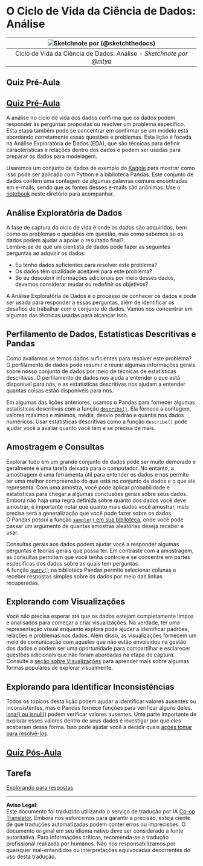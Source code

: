 <!--
CO_OP_TRANSLATOR_METADATA:
{
  "original_hash": "2baeafe1db4d58ee5b8ec85db9de728a",
  "translation_date": "2025-09-06T08:30:37+00:00",
  "source_file": "4-Data-Science-Lifecycle/15-analyzing/README.md",
  "language_code": "br"
}
-->
# O Ciclo de Vida da Ciência de Dados: Análise

|![ Sketchnote por [(@sketchthedocs)](https://sketchthedocs.dev) ](../../sketchnotes/15-Analyzing.png)|
|:---:|
| Ciclo de Vida da Ciência de Dados: Análise - _Sketchnote por [@nitya](https://twitter.com/nitya)_ |

## Quiz Pré-Aula

## [Quiz Pré-Aula](https://ff-quizzes.netlify.app/en/ds/quiz/28)

A análise no ciclo de vida dos dados confirma que os dados podem responder às perguntas propostas ou resolver um problema específico. Esta etapa também pode se concentrar em confirmar se um modelo está abordando corretamente essas questões e problemas. Esta lição é focada na Análise Exploratória de Dados (EDA), que são técnicas para definir características e relações dentro dos dados e podem ser usadas para preparar os dados para modelagem.

Usaremos um conjunto de dados de exemplo do [Kaggle](https://www.kaggle.com/balaka18/email-spam-classification-dataset-csv/version/1) para mostrar como isso pode ser aplicado com Python e a biblioteca Pandas. Este conjunto de dados contém uma contagem de algumas palavras comuns encontradas em e-mails, sendo que as fontes desses e-mails são anônimas. Use o [notebook](../../../../4-Data-Science-Lifecycle/15-analyzing/notebook.ipynb) neste diretório para acompanhar.

## Análise Exploratória de Dados

A fase de captura do ciclo de vida é onde os dados são adquiridos, bem como os problemas e questões em questão, mas como sabemos se os dados podem ajudar a apoiar o resultado final?  
Lembre-se de que um cientista de dados pode fazer as seguintes perguntas ao adquirir os dados:  
- Eu tenho dados suficientes para resolver este problema?  
- Os dados têm qualidade aceitável para este problema?  
- Se eu descobrir informações adicionais por meio desses dados, devemos considerar mudar ou redefinir os objetivos?  

A Análise Exploratória de Dados é o processo de conhecer os dados e pode ser usada para responder a essas perguntas, além de identificar os desafios de trabalhar com o conjunto de dados. Vamos nos concentrar em algumas das técnicas usadas para alcançar isso.

## Perfilamento de Dados, Estatísticas Descritivas e Pandas

Como avaliamos se temos dados suficientes para resolver este problema? O perfilamento de dados pode resumir e reunir algumas informações gerais sobre nosso conjunto de dados por meio de técnicas de estatísticas descritivas. O perfilamento de dados nos ajuda a entender o que está disponível para nós, e as estatísticas descritivas nos ajudam a entender quantas coisas estão disponíveis para nós.

Em algumas das lições anteriores, usamos o Pandas para fornecer algumas estatísticas descritivas com a função [`describe()`](https://pandas.pydata.org/pandas-docs/stable/reference/api/pandas.DataFrame.describe.html). Ela fornece a contagem, valores máximos e mínimos, média, desvio padrão e quantis nos dados numéricos. Usar estatísticas descritivas como a função `describe()` pode ajudar você a avaliar quanto você tem e se precisa de mais.

## Amostragem e Consultas

Explorar tudo em um grande conjunto de dados pode ser muito demorado e geralmente é uma tarefa deixada para o computador. No entanto, a amostragem é uma ferramenta útil para entender os dados e nos permite ter uma melhor compreensão do que está no conjunto de dados e o que ele representa. Com uma amostra, você pode aplicar probabilidade e estatísticas para chegar a algumas conclusões gerais sobre seus dados. Embora não haja uma regra definida sobre quanto dos dados você deve amostrar, é importante notar que quanto mais dados você amostrar, mais precisa será a generalização que você pode fazer sobre os dados.  
O Pandas possui a função [`sample()` em sua biblioteca](https://pandas.pydata.org/pandas-docs/stable/reference/api/pandas.DataFrame.sample.html), onde você pode passar um argumento de quantas amostras aleatórias deseja receber e usar.

Consultas gerais aos dados podem ajudar você a responder algumas perguntas e teorias gerais que possa ter. Em contraste com a amostragem, as consultas permitem que você tenha controle e se concentre em partes específicas dos dados sobre as quais tem perguntas.  
A função [`query()`](https://pandas.pydata.org/pandas-docs/stable/reference/api/pandas.DataFrame.query.html) na biblioteca Pandas permite selecionar colunas e receber respostas simples sobre os dados por meio das linhas recuperadas.

## Explorando com Visualizações

Você não precisa esperar até que os dados estejam completamente limpos e analisados para começar a criar visualizações. Na verdade, ter uma representação visual enquanto explora pode ajudar a identificar padrões, relações e problemas nos dados. Além disso, as visualizações fornecem um meio de comunicação com aqueles que não estão envolvidos na gestão dos dados e podem ser uma oportunidade para compartilhar e esclarecer questões adicionais que não foram abordadas na etapa de captura. Consulte a [seção sobre Visualizações](../../../../../../../../../3-Data-Visualization) para aprender mais sobre algumas formas populares de explorar visualmente.

## Explorando para Identificar Inconsistências

Todos os tópicos desta lição podem ajudar a identificar valores ausentes ou inconsistentes, mas o Pandas fornece funções para verificar alguns deles. [isna() ou isnull()](https://pandas.pydata.org/pandas-docs/stable/reference/api/pandas.isna.html) podem verificar valores ausentes. Uma parte importante de explorar esses valores dentro de seus dados é investigar por que eles acabaram dessa forma. Isso pode ajudar você a decidir quais [ações tomar para resolvê-los](../../../../../../../../../2-Working-With-Data/08-data-preparation/notebook.ipynb).

## [Quiz Pós-Aula](https://ff-quizzes.netlify.app/en/ds/quiz/29)

## Tarefa

[Explorando para respostas](assignment.md)

---

**Aviso Legal**:  
Este documento foi traduzido utilizando o serviço de tradução por IA [Co-op Translator](https://github.com/Azure/co-op-translator). Embora nos esforcemos para garantir a precisão, esteja ciente de que traduções automatizadas podem conter erros ou imprecisões. O documento original em seu idioma nativo deve ser considerado a fonte autoritativa. Para informações críticas, recomenda-se a tradução profissional realizada por humanos. Não nos responsabilizamos por quaisquer mal-entendidos ou interpretações equivocadas decorrentes do uso desta tradução.